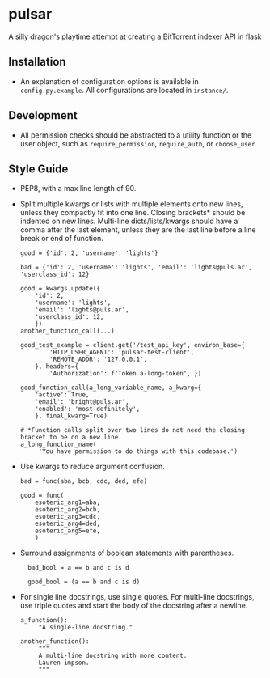 # pulsar
A silly dragon's playtime attempt at creating a BitTorrent indexer API in flask

## Installation
* An explanation of configuration options is available in `config.py.example`.
  All configurations are located in `instance/`.

## Development
* All permission checks should be abstracted to a utility function or the user object,
  such as `require_permission`, `require_auth`, or `choose_user`.

## Style Guide
* PEP8, with a max line length of 90.
* Split multiple kwargs or lists with multiple elements onto new lines, unless they
  compactly fit into one line. Closing brackets* should be indented on new lines.
  Multi-line dicts/lists/kwargs should have a comma after the last element, unless
  they are the last line before a line break or end of function.
    ```
    good = {'id': 2, 'username': 'lights'}
    
    bad = {'id': 2, 'username': 'lights', 'email': 'lights@puls.ar', 'userclass_id': 12}

    good = kwargs.update({
        'id': 2,
        'username': 'lights',
        'email': 'lights@puls.ar',
        'userclass_id': 12,
        })
    another_function_call(...)

    good_test_example = client.get('/test_api_key', environ_base={
            'HTTP_USER_AGENT': 'pulsar-test-client',
            'REMOTE_ADDR': '127.0.0.1',
        }, headers={
            'Authorization': f'Token a-long-token', })

    good_function_call(a_long_variable_name, a_kwarg={
        'active': True,
        'email': 'bright@puls.ar',
        'enabled': 'most-definitely',
        }, final_kwarg=True) 

    # *Function calls split over two lines do not need the closing bracket to be on a new line.
    a_long_function_name(
         'You have permission to do things with this codebase.')
    ```

* Use kwargs to reduce argument confusion.
    ```
    bad = func(aba, bcb, cdc, ded, efe)

    good = func(
        esoteric_arg1=aba,
        esoteric_arg2=bcb,
        esoteric_arg3=cdc,
        esoteric_arg4=ded,
        esoteric_arg5=efe,
        )
    ```  

* Surround assignments of boolean statements with parentheses.
    ```
      bad_bool = a == b and c is d

      good_bool = (a == b and c is d)
    ```

* For single line docstrings, use single quotes. For multi-line docstrings, use triple quotes
  and start the body of the docstring after a newline.
    ```
    a_function():
         "A single-line docstring."

    another_function():
         """
         A multi-line docstring with more content.
         Lauren impson.
         """
    ```
